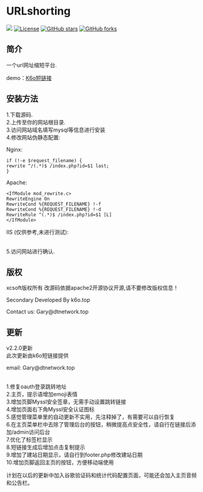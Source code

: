 # URLshorting
[![](https://data.jsdelivr.com/v1/package/gh/soxft/Urlshorting/badge)](https://www.jsdelivr.com/package/gh/soxft/Urlshorting)
<a href="http://www.apache.org/licenses/LICENSE-2.0.html"> 
<img src="https://img.shields.io/github/license/soxft/URLshorting.svg" alt="License"></a>
<a href="https://github.com/soxft/URLshorting/stargazers"> 
<img src="https://img.shields.io/github/stars/soxft/URLshorting.svg" alt="GitHub stars"></a>
<a href="https://github.com/soxft/URLshorting/network/members"> 
<img src="https://img.shields.io/github/forks/soxft/URLshorting.svg" alt="GitHub forks"></a> 

## 简介

一个url网址缩短平台.

demo：[K6o短链接](https://s.k6o.top/)

## 安装方法
1.下载源码.<br/>
2.上传至你的网站根目录.<br/>
3.访问网站域名填写mysql等信息进行安装<br/>
4.修改网站伪静态配置:<br/>

Nginx:  

    if (!-e $request_filename) {
    rewrite ^/(.*)$ /index.php?id=$1 last;
    }

Apache:

    <IfModule mod_rewrite.c>
    RewriteEngine On
    RewriteCond %{REQUEST_FILENAME} !-f
    RewriteCond %{REQUEST_FILENAME} !-d
    RewriteRule ^(.*)$ /index.php?id=$1 [L]
    </IfModule>


IIS (仅供参考,未进行测试):
  <rule name="tool.apizl.com rewriteTools1" patternSyntax="ECMAScript" stopProcessing="true">
    <match url="^/(.*)" ignoreCase="false" />
    <conditions logicalGrouping="MatchAll" trackAllCaptures="false" />
    <action type="Rewrite" url="/index.php?id={R:1}" appendQueryString="false" />
  </rule>


<br/>5.访问网站进行确认.

## 版权
xcsoft版权所有 改源码依据apache2开源协议开源,请不要修改版权信息！
  <p>Secondary Developed By k6o.top</p>
  <p>Contact us: Gary@dtnetwork.top</p>

## 更新
v2.2.0更新
<br/>此次更新由k6o短链接提供
  <p>email: Gary@dtnetwork.top</p>
<br/>1.修复oauth登录跳转地址
<br/>2.主页，提示语增加emoji表情
<br/>3.增加页脚Myssl安全签章，无需手动设置跳转链接
<br/>4.增加页面右下角Myssl安全认证图标
<br/>5.感觉管理菜单里的自动更新不实用，先注释掉了，有需要可以自行恢复
<br/>6.在主页菜单栏中去除了管理后台的按钮，稍微提高点安全性，请自行在链接后添加/admin访问后台
<br/>7.优化了标签栏显示
<br/>8.短链接生成后增加点击复制提示
<br/>9.增加了建站日期显示，请自行到footer.php修改建站日期
<br/>10.增加页脚返回主页的按钮，方便移动端使用

计划在以后的更新中加入谷歌验证码和统计代码配置页面，可能还会加入主页音频和公告栏。
